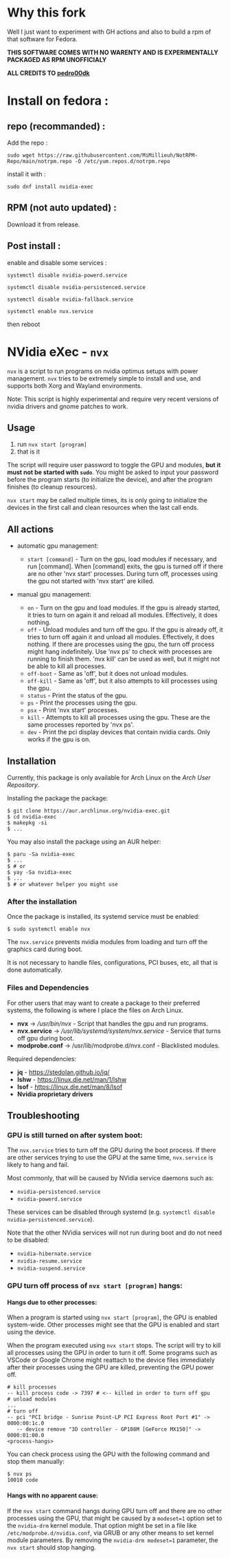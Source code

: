 # Why this fork

Well I just want to experiment with GH actions and also to build a rpm of that software for Fedora.

**THIS SOFTWARE COMES WITH NO WARENTY AND IS EXPERIMENTALLY PACKAGED AS RPM UNOFFICIALY**

**ALL CREDITS TO [pedro00dk](https://github.com/pedro00dk)**

# Install on fedora : 
## repo (recommanded) : 

Add the repo : 

`sudo wget https://raw.githubusercontent.com/MiMillieuh/NotRPM-Repo/main/notrpm.repo -O /etc/yum.repos.d/notrpm.repo`

install it with :

`sudo dnf install nvidia-exec`

## RPM (not auto updated) : 

Download it from release.

## Post install :

enable and disable some services : 

`systemctl disable nvidia-powerd.service`

`systemctl disable nvidia-persistenced.service`

`systemctl disable nvidia-fallback.service`

`systemctl enable nvx.service`


then reboot


# NVidia eXec - `nvx`
 
`nvx` is a script to run programs on nvidia optimus setups with power management. `nvx` tries to be extremely simple to install and use, and supports both Xorg and Wayland environments.

Note: This script is highly experimental and require very recent versions of nvidia drivers and gnome patches to work.

## Usage

1. run `nvx start [program]`
2. that is it

The script will require user password to toggle the GPU and modules, **but it must not be started with `sudo`**. You might be asked to input your password before the program starts (to initialize the device), and after the program finishes (to cleanup resources).

`nvx start` may be called multiple times, its is only going to initialize the devices in the first call and clean resources when the last call ends.

## All actions

-   automatic gpu management:

    -   `start [command]` - Turn on the gpu, load modules if necessary, and run [command]. When [command] exits, the gpu is turned off if there are no other 'nvx start' processes. During turn off, processes using the gpu not started with 'nvx start' are killed.

-   manual gpu management:

    -   `on` - Turn on the gpu and load modules. If the gpu is already started, it tries to turn on again it and reload all modules. Effectively, it does nothing.
    -   `off` - Unload modules and turn off the gpu. If the gpu is already off, it tries to turn off again it and unload all modules. Effectively, it does nothing. If there are processes using the gpu, the turn off process might hang indefinitely. Use 'nvx ps' to check with processes are running to finish them. 'nvx kill' can be used as well, but it might not be able to kill all processes.
    -   `off-boot` - Same as 'off', but it does not unload modules.
    -   `off-kill` - Same as 'off', but it also attempts to kill processes using the gpu.
    -   `status` - Print the status of the gpu.
    -   `ps` - Print the processes using the gpu.
    -   `psx` - Print 'nvx start' processes.
    -   `kill` - Attempts to kill all processes using the gpu. These are the same processes reported by 'nvx ps'.
    -   `dev` - Print the pci display devices that contain nvidia cards. Only works if the gpu is on.

## Installation

Currently, this package is only available for Arch Linux on the _Arch User Repository_.

Installing the package the package:

```shell
$ git clone https://aur.archlinux.org/nvidia-exec.git
$ cd nvidia-exec
$ makepkg -si
$ ...
```

You may also install the package using an AUR helper:

```shell
$ paru -Sa nvidia-exec
$ ...
$ # or
$ yay -Sa nvidia-exec
$ ...
$ # or whatever helper you might use
```

### After the installation

Once the package is installed, its systemd service must be enabled:

```
$ sudo systemctl enable nvx
```

The `nvx.service` prevents nvidia modules from loading and turn off the graphics card during boot.

It is not necessary to handle files, configurations, PCI buses, etc, all that is done automatically.

### Files and Dependencies

For other users that may want to create a package to their preferred systems, the following is where I place the files on Arch Linux.

-   **nvx** -> _/usr/bin/nvx_ - Script that handles the gpu and run programs.
-   **nvx.service** -> _/usr/lib/systemd/system/nvx.service_ - Service that turns off gpu during boot.
-   **modprobe.conf** -> /usr/lib/modprobe.d/nvx.conf - Blacklisted modules.

Required dependencies:

-   **jq** - https://stedolan.github.io/jq/
-   **lshw** - https://linux.die.net/man/1/lshw
-   **lsof** - https://linux.die.net/man/8/lsof
-   **Nvidia proprietary drivers**

## Troubleshooting

### GPU is still turned on after system boot:

The `nvx.service` tries to turn off the GPU during the boot process. If there are other services trying to use the GPU at the same time, `nvx.service` is likely to hang and fail.

Most commonly, that will be caused by NVidia service daemons such as:

-   `nvidia-persistenced.service`
-   `nvidia-powerd.service`

These services can be disabled through systemd (e.g. `systemctl disable nvidia-persistenced.service`).

Note that the other NVidia services will not run during boot and do not need to be disabled:

-   `nvidia-hibernate.service`
-   `nvidia-resume.service`
-   `nvidia-suspend.service`

### GPU turn off process of `nvx start [program]` hangs:

#### Hangs due to other processes:

When a program is started using `nvx start [program]`, the GPU is enabled system-wide. Other processes might see that the GPU is enabled and start using the device.

When the program executed using `nvx start` stops. The script will try to kill all processes using the GPU in order to turn it off. Some programs such as VSCode or Google Chrome might reattach to the device files immediately after their processes using the GPU are killed, preventing the GPU power off.

```
# kill processes
-- kill process code -> 7397 # <-- killed in order to turn off gpu
# unload modules
...
# turn off
-- pci "PCI bridge - Sunrise Point-LP PCI Express Root Port #1" -> 0000:00:1c.0
   -- device remove "3D controller - GP108M [GeForce MX150]" -> 0000:01:00.0
<process-hangs>
```

You can check process using the GPU with the following command and stop them manually:

```shell
$ nvx ps
10010 code
```

#### Hangs with no apparent cause:

If the `nvx start` command hangs during GPU turn off and there are no other processes using the GPU, that might be caused by a `modeset=1` option set to the `nvidia-drm` kernel module. That option might be set in a file like `/etc/modprobe.d/nvidia.conf`, via GRUB or any other means to set kernel module parameters. By removing the `nvidia-drm modeset=1` parameter, the `nvx start` should stop hanging.
